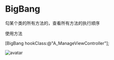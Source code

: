 # BigBang

勾某个类的所有方法的，查看所有方法的执行顺序

使用方法

[BigBang hookClass:@"A_ManageViewController"];

![avatar](iInjection逆向交流群群二维码.png)  

